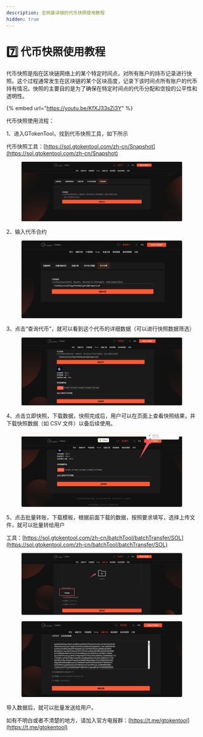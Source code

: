 ```yaml
---
description: 全网最详细的代币快照使用教程
hidden: true
---
```


# 7️⃣ 代币快照使用教程

‌代币快照‌是指在区块链网络上的某个特定时间点，对所有账户的持币记录进行快照。这个过程通常发生在区块链的某个区块高度，记录下该时间点所有账户的代币持有情况。快照的主要目的是为了确保在特定时间点的代币分配和空投的公平性和透明性。

{% embed url="https://youtu.be/KfXJ33sZi3Y" %}

代币快照使用流程：

1、进入GTokenTool，找到代币快照工具，如下所示

代币快照工具：[https://sol.gtokentool.com/zh-cn/Snapshot](https://sol.gtokentool.com/zh-cn/Snapshot)

<figure><img src="../.gitbook/assets/11 (5).png" alt=""><figcaption></figcaption></figure>

2、输入代币合约

<figure><img src="../.gitbook/assets/33 (1).png" alt=""><figcaption></figcaption></figure>

3、点击“查询代币”，就可以看到这个代币的详细数据（可以进行快照数据筛选）

<figure><img src="../.gitbook/assets/QQ20241217-132845.png" alt=""><figcaption></figcaption></figure>

4、点击立即快照，下载数据，快照完成后，用户可以在页面上查看快照结果，并下载快照数据（如 CSV 文件）以备后续使用。

<figure><img src="../.gitbook/assets/QQ20241217-153213.png" alt=""><figcaption></figcaption></figure>

5、点击批量转账，下载模板，根据前面下载的数据，按照要求填写，选择上传文件，就可以批量转给用户

工具：[https://sol.gtokentool.com/zh-cn/batchTool/batchTransfer/SOL](https://sol.gtokentool.com/zh-cn/batchTool/batchTransfer/SOL)

<figure><img src="../.gitbook/assets/QQ20241217-143057.png" alt=""><figcaption></figcaption></figure>

<figure><img src="../.gitbook/assets/QQ20241217-134654 (1).png" alt=""><figcaption></figcaption></figure>

导入数据后，就可以批量发送给用户。

如有不明白或者不清楚的地方，请加入官方电报群：[https://t.me/gtokentool](https://t.me/gtokentool)
